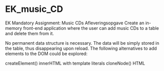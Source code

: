 # EK_music_CD
EK Mandatory Assignment: Music CDs
Afleveringsopgave
Create an in-memory front-end application where the user can add music CDs to a table and delete them from it.

No permanent data structure is necessary. The data will be simply stored in the table, thus disappearing upon reload.
The following alternatives to add elements to the DOM could be explored:

createElement()
innerHTML with template literals
cloneNode()
HTML <template>
Notice that all of them have their pros and cons.
https://filerepository.itslearning.com/9dde3bb0-5788-4085-947d-71b5a5346b3e?Token=HdYGAFS8DQB-f_1oAAAAACAAVRXS0CQjxXgvBJ8ZsVthOioYN8r7IWTl2daeN9lnkicAAA<img width="730" height="556" alt="image" src="https://github.com/user-attachments/assets/8fa382ad-ceac-46e0-9101-d72393291e9d" />
